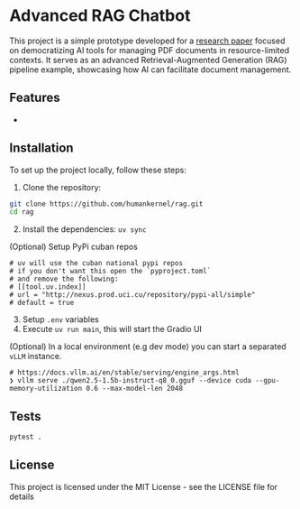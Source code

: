 # Advanced RAG Chatbot

This project is a simple prototype developed for a [research paper](https://github.com/humankernel/rag-paper/blob/main/rcci_template.pdf) focused on democratizing AI tools for managing PDF documents in resource-limited contexts. It serves as an advanced Retrieval-Augmented Generation (RAG) pipeline example, showcasing how AI can facilitate document management.

## Features

-

## Installation

To set up the project locally, follow these steps:

1. Clone the repository:

```bash
git clone https://github.com/humankernel/rag.git
cd rag
```

2. Install the dependencies: `uv sync`

(Optional) Setup PyPi cuban repos
```shell
# uv will use the cuban national pypi repos
# if you don't want this open the `pyproject.toml`
# and remove the following:
# [[tool.uv.index]]
# url = "http://nexus.prod.uci.cu/repository/pypi-all/simple"
# default = true
```

3. Setup `.env` variables
4. Execute `uv run main`, this will start the Gradio UI

(Optional) In a local environment (e.g dev mode) you can start a separated `vLLM` instance.
```shell
# https://docs.vllm.ai/en/stable/serving/engine_args.html
❯ vllm serve ./qwen2.5-1.5b-instruct-q8_0.gguf --device cuda --gpu-memory-utilization 0.6 --max-model-len 2048
```

## Tests

```sh
pytest .
```

## License
This project is licensed under the MIT License - see the LICENSE file for details
